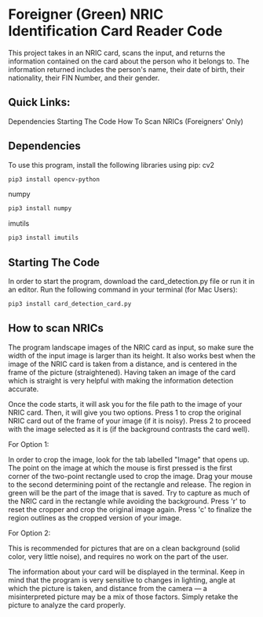 # Foreigner (Green) NRIC Identification Card Reader Code

This project takes in an NRIC card, scans the input, and returns the information contained on the card about the person who it belongs to. The information returned includes the person's name, their date of birth, their nationality, their FIN Number, and their gender. 

## Quick Links:

Dependencies
Starting The Code
How To Scan NRICs (Foreigners' Only)

## Dependencies

To use this program, install the following libraries using pip:
cv2
```bash
pip3 install opencv-python
```
numpy
```bash
pip3 install numpy
```
imutils
```bash
pip3 install imutils
```

## Starting The Code

In order to start the program, download the card_detection.py file or run it in an editor. 
Run the following command in your terminal (for Mac Users):
```bash
pip3 install card_detection_card.py
```

## How to scan NRICs

The program landscape images of the NRIC card as input, so make sure the width of the input image is larger than its height. It also works best when the image
of the NRIC card is taken from a distance, and is centered in the frame of the picture (straightened). Having taken an image of the card which is straight is very helpful with making the information detection accurate.

Once the code starts, it will ask you for the file path to the image of your NRIC card. Then, it will give you two options. Press 1 to crop the original NRIC card out of the frame of your image (if it is noisy). Press 2 to proceed with the image selected as it is (if the background contrasts the card well).

For Option 1:

In order to crop the image, look for the tab labelled "Image" that opens up. The point on the image at which the mouse is first pressed is the first corner of the two-point rectangle used to crop the image. Drag your mouse to the second determining point of the rectangle and release. The region in green will be the part of the image that is saved. Try to capture as much of the NRIC card in the rectangle while avoiding the background. Press 'r' to reset the cropper and crop the original image again. Press 'c' to finalize the region outlines as the cropped version of your image.

For Option 2:

This is recommended for pictures that are on a clean background (solid color, very little noise), and requires no work on the part of the user.

The information about your card will be displayed in the terminal. Keep in mind that the program is very sensitive to changes in lighting, angle at which the picture is taken, and distance from the camera — a misinterpreted picture may be a mix of those factors. Simply retake the picture to analyze the card properly. 




